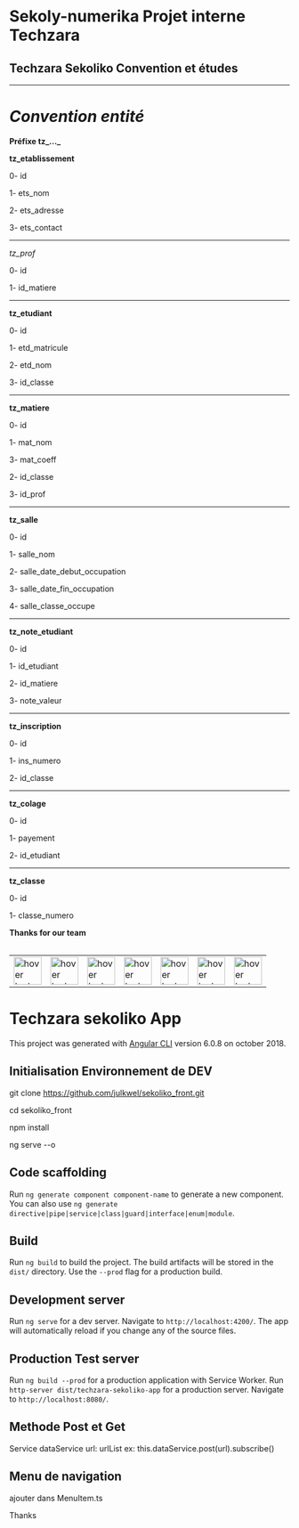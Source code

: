 
# Sekoly-numerika Projet interne Techzara

## Techzara Sekoliko Convention et études

___

# *Convention entité*

**Préfixe tz_..._**

**tz_etablissement**

0- id

1- ets_nom

2- ets_adresse

3- ets_contact
___
*tz_prof*

0- id

1- id_matiere
____

**tz_etudiant**

0- id

1- etd_matricule

2- etd_nom

3- id_classe

____

**tz_matiere**

0- id

1- mat_nom

3- mat_coeff

2- id_classe

3- id_prof
____

**tz_salle**

0- id

1- salle_nom

2- salle_date_debut_occupation

3- salle_date_fin_occupation

4- salle_classe_occupe
___
**tz_note_etudiant**

0- id

1- id_etudiant

2- id_matiere

3- note_valeur

___

**tz_inscription**

0- id

1- ins_numero

2- id_classe

____
**tz_colage**

0- id

1- payement

2- id_etudiant

___
**tz_classe**

0- id

1- classe_numero

**Thanks for our team**
<table>
  
  </table>


<table>
    <tr>
        <td><img src="https://avatars3.githubusercontent.com/u/32259364?s=400&v=4" style="float: left" width="50" height="50" title="hover text"></td>
        <td><img src="https://avatars1.githubusercontent.com/u/35923219?s=400&v=4" style="float: left" width="50" height="50" title="hover text"></td>
        <td><img src="https://avatars1.githubusercontent.com/u/21168538?s=400&v=4" style="float: left" width="50" height="50" title="hover text"></td>
        <td><img src="https://avatars1.githubusercontent.com/u/30557565?s=460&v=4" style="float: left" width="50" height="50" title="hover text"></td>
        <td><img src="https://avatars2.githubusercontent.com/u/13257963?s=400&v=4" style="float: left" width="50" height="50" title="hover text"></td>
        <td><img src="https://avatars2.githubusercontent.com/u/45004342?s=460&v=4" style="float: left" width="50" height="50" title="hover text"></td>
        <td><img src="https://avatars1.githubusercontent.com/u/44327690?s=460&v=4" style="float: left" width="50" height="50" title="hover text"></td>
    </tr>
</table>

# Techzara sekoliko App

This project was generated with [Angular CLI](https://github.com/angular/angular-cli) version 6.0.8 on october 2018.

## Initialisation Environnement de DEV

  git clone  https://github.com/julkwel/sekoliko_front.git

  cd sekoliko_front

  npm install

  ng serve --o
  
  
## Code scaffolding

Run `ng generate component component-name` to generate a new component. You can also use `ng generate directive|pipe|service|class|guard|interface|enum|module`.

## Build

Run `ng build` to build the project. The build artifacts will be stored in the `dist/` directory. Use the `--prod` flag for a production build.

## Development server

Run `ng serve` for a dev server. Navigate to `http://localhost:4200/`. 
The app will automatically reload if you change any of the source files.

## Production Test server

Run `ng build --prod` for a production application with Service Worker. 
Run `http-server dist/techzara-sekoliko-app` for a production server.
Navigate to `http://localhost:8080/`. 

## Methode Post et Get

Service dataService
url: urlList
ex: this.dataService.post(url).subscribe()

## Menu de navigation

ajouter dans MenuItem.ts

Thanks
